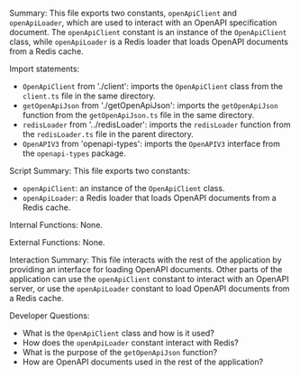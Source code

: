 Summary:
This file exports two constants, `openApiClient` and `openApiLoader`, which are used to interact with an OpenAPI specification document. The `openApiClient` constant is an instance of the `OpenApiClient` class, while `openApiLoader` is a Redis loader that loads OpenAPI documents from a Redis cache.

Import statements:
- `OpenApiClient` from './client': imports the `OpenApiClient` class from the `client.ts` file in the same directory.
- `getOpenApiJson` from './getOpenApiJson': imports the `getOpenApiJson` function from the `getOpenApiJson.ts` file in the same directory.
- `redisLoader` from '../redisLoader': imports the `redisLoader` function from the `redisLoader.ts` file in the parent directory.
- `OpenAPIV3` from 'openapi-types': imports the `OpenAPIV3` interface from the `openapi-types` package.

Script Summary:
This file exports two constants:
- `openApiClient`: an instance of the `OpenApiClient` class.
- `openApiLoader`: a Redis loader that loads OpenAPI documents from a Redis cache.

Internal Functions:
None.

External Functions:
None.

Interaction Summary:
This file interacts with the rest of the application by providing an interface for loading OpenAPI documents. Other parts of the application can use the `openApiClient` constant to interact with an OpenAPI server, or use the `openApiLoader` constant to load OpenAPI documents from a Redis cache.

Developer Questions:
- What is the `OpenApiClient` class and how is it used?
- How does the `openApiLoader` constant interact with Redis?
- What is the purpose of the `getOpenApiJson` function?
- How are OpenAPI documents used in the rest of the application?